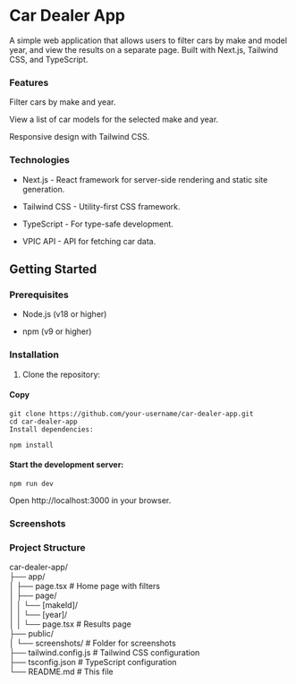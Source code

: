 # Car Dealer App

A simple web application that allows users to filter cars by make and model year, and view the results on a separate page. Built with Next.js, Tailwind CSS, and TypeScript.

### Features

Filter cars by make and year.

View a list of car models for the selected make and year.

Responsive design with Tailwind CSS.

### Technologies

- Next.js - React framework for server-side rendering and static site generation.

- Tailwind CSS - Utility-first CSS framework.

- TypeScript - For type-safe development.

- VPIC API - API for fetching car data.

## Getting Started

### Prerequisites

- Node.js (v18 or higher)

- npm (v9 or higher)

### Installation

1. Clone the repository:

#### Copy

```
git clone https://github.com/your-username/car-dealer-app.git
cd car-dealer-app
Install dependencies:
```

```
npm install
```

#### Start the development server:

```
npm run dev
```

Open http://localhost:3000 in your browser.

### Screenshots

### Project Structure

car-dealer-app/ <br />
├── app/<br />
│ ├── page.tsx # Home page with filters<br />
│ ├── page/<br />
│ │ └── [makeId]/<br />
│ │ └── [year]/<br />
│ │ └── page.tsx # Results page<br />
├── public/<br />
│ └── screenshots/ # Folder for screenshots<br />
├── tailwind.config.js # Tailwind CSS configuration<br />
├── tsconfig.json # TypeScript configuration<br />
└── README.md # This file<br />
